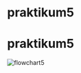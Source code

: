 # praktikum5
# praktikum5
![flowchart5](https://user-images.githubusercontent.com/56398951/71721932-a8f7ca80-2e59-11ea-8ff3-c0b849c25d7c.PNG)
